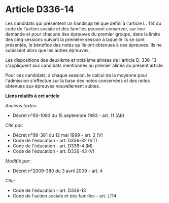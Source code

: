 # Article D336-14

Les candidats qui présentent un handicap tel que défini à l'article L. 114 du code de l'action sociale et des familles
peuvent conserver, sur leur demande et pour chacune des épreuves du premier groupe, dans la limite des cinq sessions suivant
la première session à laquelle ils se sont présentés, le bénéfice des notes qu'ils ont obtenues à ces épreuves. Ils ne
subissent alors que les autres épreuves. 

Les dispositions des deuxième et troisième alinéas de l'article D. 336-13 s'appliquent aux candidats mentionnés au premier
alinéa du présent article. 

Pour ces candidats, à chaque session, le calcul de la moyenne pour l'admission s'effectue sur la base des notes conservées et
des notes obtenues aux épreuves nouvellement subies.

**Liens relatifs à cet article**

_Anciens textes_:

  - Décret n°93-1093 du 15 septembre 1993 - art. 11 (Ab)

_Cité par_:

  - Décret n°99-381 du 12 mai 1999 - art. 2 (V)
  - Code de l'éducation - art. D336-32 (VT)
  - Code de l'éducation - art. D336-4 (M)
  - Code de l'éducation - art. D336-43 (V)

_Modifié par_:

  - Décret n°2009-380 du 3 avril 2009 - art. 4

_Cite_:

  - Code de l'éducation - art. D336-13
  - Code de l'action sociale et des familles - art. L114
